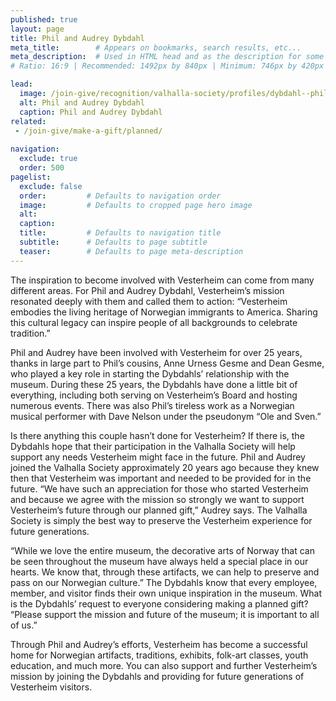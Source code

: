 ```yaml
---
published: true
layout: page
title: Phil and Audrey Dybdahl
meta_title:        # Appears on bookmarks, search results, etc...
meta_description:  # Used in HTML head and as the description for some search engines
# Ratio: 16:9 | Recommended: 1492px by 840px | Minimum: 746px by 420px

lead:
  image: /join-give/recognition/valhalla-society/profiles/dybdahl--phil-and-audrey.jpg
  alt: Phil and Audrey Dybdahl
  caption: Phil and Audrey Dybdahl
related:
 - /join-give/make-a-gift/planned/
  
navigation:
  exclude: true
  order: 500
pagelist:
  exclude: false
  order:         # Defaults to navigation order  
  image:         # Defaults to cropped page hero image
  alt:
  caption:
  title:         # Defaults to navigation title
  subtitle:      # Defaults to page subtitle
  teaser:        # Defaults to page meta-description
---
```

The inspiration to become involved with Vesterheim can come from many different areas. For Phil and Audrey Dybdahl, Vesterheim’s mission resonated deeply with them and called them to action: “Vesterheim embodies the living heritage of Norwegian immigrants to America. Sharing this cultural legacy can inspire people of all backgrounds to celebrate tradition.”

Phil and Audrey have been involved with Vesterheim for over 25 years, thanks in large part to Phil’s cousins, Anne Urness Gesme and Dean Gesme, who played a key role in starting the Dybdahls’ relationship with the museum. During these 25 years, the Dybdahls have done a little bit of everything, including both serving on Vesterheim’s Board and hosting numerous events. There was also Phil’s tireless work as a Norwegian musical performer with Dave Nelson under the pseudonym “Ole and Sven.”

Is there anything this couple hasn’t done for Vesterheim? If there is, the Dybdahls hope that their participation in the Valhalla Society will help support any needs Vesterheim might face in the future. Phil and Audrey joined the Valhalla Society approximately 20 years ago because they knew then that Vesterheim was important and needed to be provided for in the future. “We have such an appreciation for those who started Vesterheim and because we agree with the mission so strongly we want to support Vesterheim’s future through our planned gift,” Audrey says. The Valhalla Society is simply the best way to preserve the Vesterheim experience for future generations.

“While we love the entire museum, the decorative arts of Norway that can be seen throughout the museum have always held a special place in our hearts. We know that, through these artifacts, we can help to preserve and pass on our Norwegian culture.” The Dybdahls know that every employee, member, and visitor finds their own unique inspiration in the museum. What is the Dybdahls’ request to everyone considering making a planned gift? “Please support the mission and future of the museum; it is important to all of us.” 

Through Phil and Audrey’s efforts, Vesterheim has become a successful home for Norwegian artifacts, traditions, exhibits, folk-art classes, youth education, and much more. You can also support and further Vesterheim’s mission by joining the Dybdahls and providing for future generations of Vesterheim visitors.